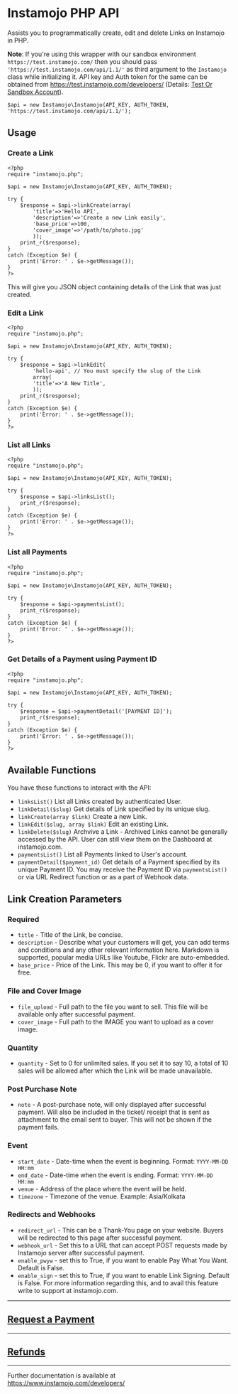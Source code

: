 # Instamojo PHP API

Assists you to programmatically create, edit and delete Links on Instamojo in PHP.

**Note**: If you're using this wrapper with our sandbox environment `https://test.instamojo.com/` then you should pass `'https://test.instamojo.com/api/1.1/'` as third argument to the `Instamojo` class while initializing it. API key and Auth token for the same can be obtained from https://test.instamojo.com/developers/ (Details: [Test Or Sandbox Account](https://instamojo.zendesk.com/hc/en-us/articles/208485675-Test-or-Sandbox-Account)).


    $api = new Instamojo\Instamojo(API_KEY, AUTH_TOKEN, 'https://test.instamojo.com/api/1.1/');


## Usage

### Create a Link

    <?php
    require "instamojo.php";

    $api = new Instamojo\Instamojo(API_KEY, AUTH_TOKEN);

    try {
        $response = $api->linkCreate(array(
            'title'=>'Hello API',
            'description'=>'Create a new Link easily',
            'base_price'=>100,
            'cover_image'=>'/path/to/photo.jpg'
            ));
        print_r($response);
    }
    catch (Exception $e) {
        print('Error: ' . $e->getMessage());
    }
    ?>

This will give you JSON object containing details of the Link that was just created.

### Edit a Link

    <?php
    require "instamojo.php";

    $api = new Instamojo\Instamojo(API_KEY, AUTH_TOKEN);

    try {
        $response = $api->linkEdit(
            'hello-api', // You must specify the slug of the Link
            array(
            'title'=>'A New Title',
            ));
        print_r($response);
    }
    catch (Exception $e) {
        print('Error: ' . $e->getMessage());
    }
    ?>

### List all Links

    <?php
    require "instamojo.php";

    $api = new Instamojo\Instamojo(API_KEY, AUTH_TOKEN);

    try {
        $response = $api->linksList();
        print_r($response);
    }
    catch (Exception $e) {
        print('Error: ' . $e->getMessage());
    }
    ?>

### List all Payments

    <?php
    require "instamojo.php";

    $api = new Instamojo\Instamojo(API_KEY, AUTH_TOKEN);

    try {
        $response = $api->paymentsList();
        print_r($response);
    }
    catch (Exception $e) {
        print('Error: ' . $e->getMessage());
    }
    ?>

### Get Details of a Payment using Payment ID

    <?php
    require "instamojo.php";

    $api = new Instamojo\Instamojo(API_KEY, AUTH_TOKEN);

    try {
        $response = $api->paymentDetail('[PAYMENT ID]');
        print_r($response);
    }
    catch (Exception $e) {
        print('Error: ' . $e->getMessage());
    }
    ?>


## Available Functions

You have these functions to interact with the API:

  * `linksList()` List all Links created by authenticated User.
  * `linkDetail($slug)` Get details of Link specified by its unique slug.
  * `linkCreate(array $link)` Create a new Link.
  * `linkEdit($slug, array $link)` Edit an existing Link.
  * `linkDelete($slug)` Archvive a Link - Archived Links cannot be generally accessed by the API. User can still view them on the Dashboard at instamojo.com.
  *  `paymentsList()` List all Payments linked to User's account.
  * `paymentDetail($payment_id)` Get details of a Payment specified by its unique Payment ID. You may receive the Payment ID via `paymentsList()` or via URL Redirect function or as a part of Webhook data.

## Link Creation Parameters

### Required

  * `title` - Title of the Link, be concise.
  * `description` - Describe what your customers will get, you can add terms and conditions and any other relevant information here. Markdown is supported, popular media URLs like Youtube, Flickr are auto-embedded.
  * `base_price` - Price of the Link. This may be 0, if you want to offer it for free. 

### File and Cover Image
  * `file_upload` - Full path to the file you want to sell. This file will be available only after successful payment.
  * `cover_image` - Full path to the IMAGE you want to upload as a cover image.

### Quantity
  * `quantity` - Set to 0 for unlimited sales. If you set it to say 10, a total of 10 sales will be allowed after which the Link will be made unavailable.

### Post Purchase Note
  * `note` - A post-purchase note, will only displayed after successful payment. Will also be included in the ticket/ receipt that is sent as attachment to the email sent to buyer. This will not be shown if the payment fails.

### Event
  * `start_date` - Date-time when the event is beginning. Format: `YYYY-MM-DD HH:mm`
  * `end_date` - Date-time when the event is ending. Format: `YYYY-MM-DD HH:mm`
  * `venue` - Address of the place where the event will be held.
  * `timezone` - Timezone of the venue. Example: Asia/Kolkata

### Redirects and Webhooks
  * `redirect_url` - This can be a Thank-You page on your website. Buyers will be redirected to this page after successful payment.
  * `webhook_url` - Set this to a URL that can accept POST requests made by Instamojo server after successful payment.
  * `enable_pwyw` - set this to True, if you want to enable Pay What You Want. Default is False.
  * `enable_sign` - set this to True, if you want to enable Link Signing. Default is False. For more information regarding this, and to avail this feature write to support at instamojo.com.

---

## [Request a Payment](RAP.md)

---

## [Refunds](REFUNDS.md)

---

Further documentation is available at https://www.instamojo.com/developers/